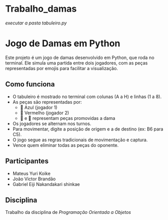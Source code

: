 # Trabalho_damas
*executar a pasta tabuleiro.py*

# Jogo de Damas em Python

Este projeto é um jogo de damas desenvolvido em Python, que roda no terminal. Ele simula uma partida entre dois jogadores, com as peças representadas por emojis para facilitar a visualização. 

## Como funciona

- O tabuleiro é mostrado no terminal com colunas (A a H) e linhas (1 a 8).
- As peças são representadas por:
  - 🔵 Azul (jogador 1)
  - 🔴 Vermelho (jogador 2)
  - 💙 e 💖 representam peças promovidas a dama
- Os jogadores se alternam nos turnos.
- Para movimentar, digite a posição de origem e a de destino (ex: B6 para C5).
- O jogo segue as regras tradicionais de movimentação e captura.
- Vence quem eliminar todas as peças do oponente.

## Participantes

- Mateus Yuri Koike  
- João Victor Brandão  
- Gabriel Eiji Nakandakari shinkae

## Disciplina

Trabalho da disciplina de *Programação Orientada a Objetos* 
